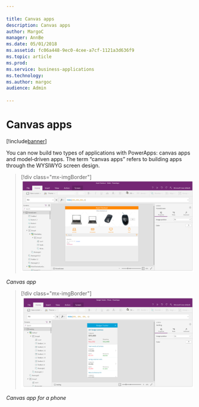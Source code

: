 ```yaml
---

title: Canvas apps
description: Canvas apps
author: MargoC
manager: AnnBe
ms.date: 05/01/2018
ms.assetid: fc06a448-9ec0-4cee-a7cf-1121a3d636f9
ms.topic: article
ms.prod: 
ms.service: business-applications
ms.technology: 
ms.author: margoc
audience: Admin

---
```

#  Canvas apps




[!include[banner](../../includes/banner.md)]

You can now build two types of applications with PowerApps: canvas apps and
model‑driven apps. The term “canvas apps” refers to building apps through the
WYSIWYG screen design.

> [!div class="mx-imgBorder"] 
> ![A screenshot of a Canvas app](media/canvas-apps-1.png "A screenshot of a Canvas app")
<!-- Picture 7 -->


*Canvas app*

> [!div class="mx-imgBorder"] 
> ![A screenshot of building a mobile device Canvas app](media/canvas-apps-2.png "A screenshot of building a mobile device Canvas app")
<!-- Picture 8 -->


*Canvas app for a phone*
